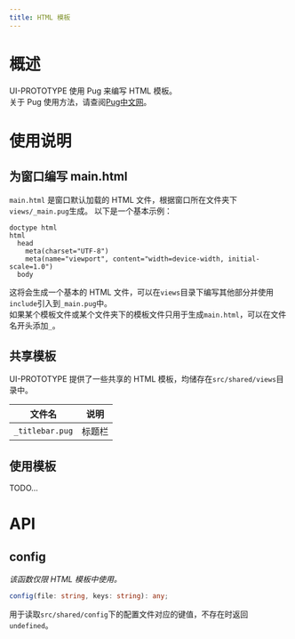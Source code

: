 ```yaml
---
title: HTML 模板
---
```


# 概述
UI-PROTOTYPE 使用 Pug 来编写 HTML 模板。  
关于 Pug 使用方法，请查阅[Pug中文网](https://www.pugjs.cn)。

# 使用说明
## 为窗口编写 main.html
`main.html` 是窗口默认加载的 HTML 文件，根据窗口所在文件夹下`views/_main.pug`生成。
以下是一个基本示例：
```pug
doctype html
html
  head
    meta(charset="UTF-8")
    meta(name="viewport", content="width=device-width, initial-scale=1.0")
  body
```
这将会生成一个基本的 HTML 文件，可以在`views`目录下编写其他部分并使用`include`引入到`_main.pug`中。  
如果某个模板文件或某个文件夹下的模板文件只用于生成`main.html`，可以在文件名开头添加`_`。

## 共享模板
UI-PROTOTYPE 提供了一些共享的 HTML 模板，均储存在`src/shared/views`目录中。

| 文件名         | 说明   |
| -------------- | ------ |
| `_titlebar.pug` | 标题栏 |

## 使用模板
TODO...

# API
## config
*该函数仅限 HTML 模板中使用。*
```typescript
config(file: string, keys: string): any;
```
用于读取`src/shared/config`下的配置文件对应的键值，不存在时返回`undefined`。
